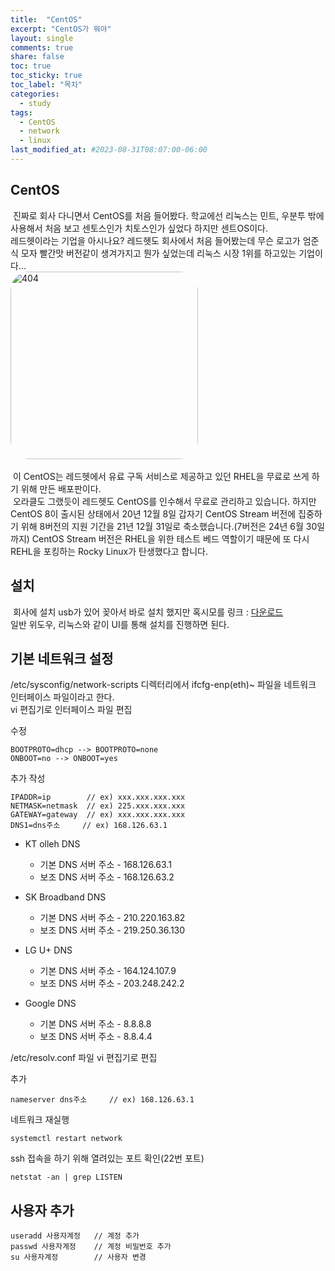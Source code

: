 ```yaml
---
title:  "CentOS"
excerpt: "CentOS가 뭐야"
layout: single
comments: true
share: false
toc: true
toc_sticky: true
toc_label: "목차"
categories:
  - study
tags:
  - CentOS
  - network
  - linux
last_modified_at: #2023-08-31T08:07:00-06:00
---
```


## CentOS
&nbsp;진짜로 회사 다니면서 CentOS를 처음 들어봤다. 학교에선 리눅스는 민트, 우분투 밖에 사용해서 처음 보고 센토스인가 치토스인가 싶었다 하지만 센트OS이다.  
레드헷이라는 기업을 아시나요? 레드헷도 회사에서 처음 들어봤는데 무슨 로고가 엄준식 모자 빨간맛 버전같이 생겨가지고 뭔가 싶었는데 리눅스 시장 1위를 하고있는 기업이다...   
<a  href="https://www.redhat.com/ko/about/brand/standards/logo"><img src="https://www.redhat.com/cms/managed-files/Asset-Red_Hat-Logo_page-Logo-RGB.svg" style = "border-radius: 10%;" width="300px" height="300px" title="404punch" alt="404"></a><br/>  
&nbsp;이 CentOS는 레드헷에서 유료 구독 서비스로 제공하고 있던 RHEL을 무료로 쓰게 하기 위해 만든 배포판이다.  
&nbsp;오라클도 그랬듯이 레드헷도 CentOS를 인수해서 무료로 관리하고 있습니다. 하지만 CentOS 8이 출시된 상태에서 20년 12월 8일 갑자기 CentOS Stream 버전에 집중하기 위해 8버전의 지원 기간을 21년 12월 31일로 축소했습니다.(7버전은 24년 6월 30일까지) CentOS Stream 버전은 RHEL을 위한 테스트 베드 역할이기 때문에 또 다시 REHL을 포킹하는 Rocky Linux가 탄생했다고 합니다.

## 설치
&nbsp;회사에 설치 usb가 있어 꽂아서 바로 설치 했지만 혹시모를 링크 : [다운로드](https://www.centos.org/download/)  
일반 위도우, 리눅스와 같이 UI를 통해 설치를 진행하면 된다.

## 기본 네트워크 설정
/etc/sysconfig/network-scripts 디렉터리에서 ifcfg-enp(eth)~ 파일을 네트워크 인터페이스 파일이라고 한다.<br/>
vi 편집기로 인터페이스 파일 편집

수정

    BOOTPROTO=dhcp --> BOOTPROTO=none
    ONBOOT=no --> ONBOOT=yes
추가 작성
    
    IPADDR=ip        // ex) xxx.xxx.xxx.xxx
    NETMASK=netmask  // ex) 225.xxx.xxx.xxx
    GATEWAY=gateway  // ex) xxx.xxx.xxx.xxx
    DNS1=dns주소     // ex) 168.126.63.1

* KT olleh DNS
  * 기본 DNS 서버 주소 - 168.126.63.1
  * 보조 DNS 서버 주소 - 168.126.63.2

* SK Broadband DNS
  * 기본 DNS 서버 주소 - 210.220.163.82
  * 보조 DNS 서버 주소 - 219.250.36.130

* LG U+ DNS
  * 기본 DNS 서버 주소 - 164.124.107.9
  * 보조 DNS 서버 주소 - 203.248.242.2

* Google DNS
  * 기본 DNS 서버 주소 - 8.8.8.8
  * 보조 DNS 서버 주소 - 8.8.4.4


/etc/resolv.conf 파일 vi 편집기로 편집

추가

    nameserver dns주소     // ex) 168.126.63.1

네트워크 재실행

    systemctl restart network

ssh 접속을 하기 위해 열려있는 포트 확인(22번 포트)

    netstat -an | grep LISTEN

## 사용자 추가

    useradd 사용자계정   // 계정 추가
    passwd 사용자계정    // 계정 비밀번호 추가
    su 사용자계정        // 사용자 변경

